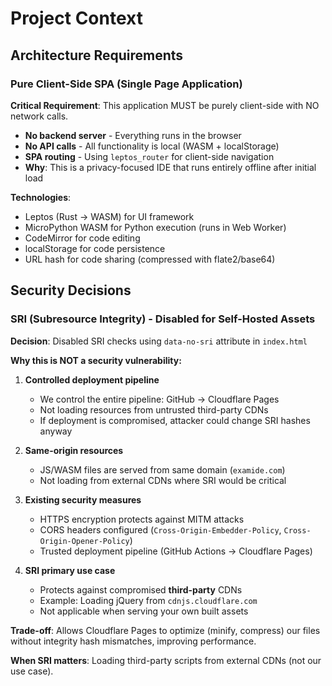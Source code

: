 # Project Context

## Architecture Requirements

### Pure Client-Side SPA (Single Page Application)

**Critical Requirement**: This application MUST be purely client-side with NO network calls.

- **No backend server** - Everything runs in the browser
- **No API calls** - All functionality is local (WASM + localStorage)
- **SPA routing** - Using `leptos_router` for client-side navigation
- **Why**: This is a privacy-focused IDE that runs entirely offline after initial load

**Technologies**:
- Leptos (Rust → WASM) for UI framework
- MicroPython WASM for Python execution (runs in Web Worker)
- CodeMirror for code editing
- localStorage for code persistence
- URL hash for code sharing (compressed with flate2/base64)

## Security Decisions

### SRI (Subresource Integrity) - Disabled for Self-Hosted Assets

**Decision**: Disabled SRI checks using `data-no-sri` attribute in `index.html`

**Why this is NOT a security vulnerability:**

1. **Controlled deployment pipeline**
   - We control the entire pipeline: GitHub → Cloudflare Pages
   - Not loading resources from untrusted third-party CDNs
   - If deployment is compromised, attacker could change SRI hashes anyway

2. **Same-origin resources**
   - JS/WASM files are served from same domain (`examide.com`)
   - Not loading from external CDNs where SRI would be critical

3. **Existing security measures**
   - HTTPS encryption protects against MITM attacks
   - CORS headers configured (`Cross-Origin-Embedder-Policy`, `Cross-Origin-Opener-Policy`)
   - Trusted deployment pipeline (GitHub Actions → Cloudflare Pages)

4. **SRI primary use case**
   - Protects against compromised **third-party** CDNs
   - Example: Loading jQuery from `cdnjs.cloudflare.com`
   - Not applicable when serving your own built assets

**Trade-off**: Allows Cloudflare Pages to optimize (minify, compress) our files without integrity hash mismatches, improving performance.

**When SRI matters**: Loading third-party scripts from external CDNs (not our use case).
